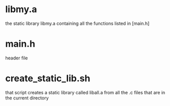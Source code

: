 # libmy.a
the static library libmy.a containing all the functions listed in [main.h]

# main.h 
header file 

# create_static_lib.sh
that script creates a static library called liball.a from all the .c files that are in the current directory
